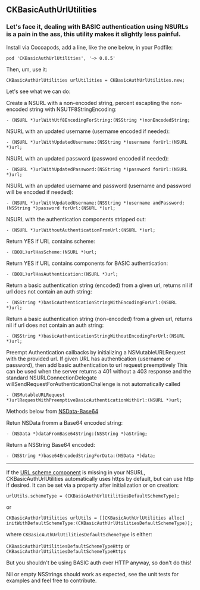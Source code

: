 ##   CKBasicAuthUrlUtilities

###  Let's face it, dealing with BASIC authentication using NSURLs is a pain in the ass, this utility makes it slightly less painful.

Install via Cocoapods, add a line, like the one below, in your Podfile:

`pod 'CKBasicAuthUrlUtilities',	'~> 0.0.5'`

Then, um, use it:

	CKBasicAuthUrlUtilities urlUtilities = CKBasicAuthUrlUtilities.new;

Let's see what we can do:

Create a NSURL with a non-encoded string, percent escapting the non-encoded string with NSUTF8StringEncoding:

	- (NSURL *)urlWithUtf8EncodingForString:(NSString *)nonEncodedString;

NSURL with an updated username (username encoded if needed):

	- (NSURL *)urlWithUpdatedUsername:(NSString *)username forUrl:(NSURL *)url;

NSURL with an updated password (password encoded if needed):

	- (NSURL *)urlWithUpdatedPassword:(NSString *)password forUrl:(NSURL *)url;

NSURL with an updated username and password (username and password will be encoded if needed):

	- (NSURL *)urlWithUpdatedUsername:(NSString *)username andPassword:(NSString *)password forUrl:(NSURL *)url;

NSURL with the authentication components stripped out:

	- (NSURL *)urlWithoutAuthenticationFromUrl:(NSURL *)url;

Return YES if URL contains scheme:

	- (BOOL)urlHasScheme:(NSURL *)url;

Return YES if URL contains components for BASIC authentication:

	- (BOOL)urlHasAuthentication:(NSURL *)url;

Return a basic authentication string (encoded) from a given url, returns nil if url does not contain an auth string:

	- (NSString *)basicAuthenticationStringWithEncodingForUrl:(NSURL *)url;

Return a basic authentication string (non-encoded) from a given url, returns nil if url does not contain an auth string:

	- (NSString *)basicAuthenticationStringWithoutEncodingForUrl:(NSURL *)url;

Preempt Authentication callbacks by initializing a NSMutableURLRequest with the provided url.
If given URL has authentication (username or password), then add basic authentication to url request preemptively
This can be used when the server returns a 401 without a 403 response and the standard NSURLConnectionDelegate willSendRequestForAuthenticationChallenge is not automatically called 

	- (NSMutableURLRequest *)urlRequestWithPreemptiveBasicAuthenticationWithUrl:(NSURL *)url;

Methods below from [NSData-Base64](https://github.com/l4u/NSData-Base64/blob/master/NSData%2BBase64.h)

Retun NSData fromm a Base64 encoded string:

	- (NSData *)dataFromBase64String:(NSString *)aString;

Return a NSString Base64 encoded:

	- (NSString *)base64EncodedStringForData:(NSData *)data;

----

If the [URL scheme component](http://en.wikipedia.org/wiki/URI_scheme#Official_IANA-registered_schemes) is missing in your NSURL,  CKBasicAuthUrlUtilities  automatically uses https by default, but can use http if desired.  It can be set via a property after initialization or on creation:

	urlUtils.schemeType = (CKBasicAuthUrlUtilitiesDefaultSchemeType);

or 

	CKBasicAuthUrlUtilities urlUtils = [[CKBasicAuthUrlUtilities alloc] initWithDefaultSchemeType:(CKBasicAuthUrlUtilitiesDefaultSchemeType)];


where `CKBasicAuthUrlUtilitiesDefaultSchemeType` is either:

`CKBasicAuthUrlUtilitiesDefaultSchemeTypeHttp` or 
`CKBasicAuthUrlUtilitiesDefaultSchemeTypeHttps`

But you shouldn't be using BASIC auth over HTTP anyway, so don't do this!

Nil or empty NSStrings should work as expected, see the unit tests for examples and feel free to contribute.


